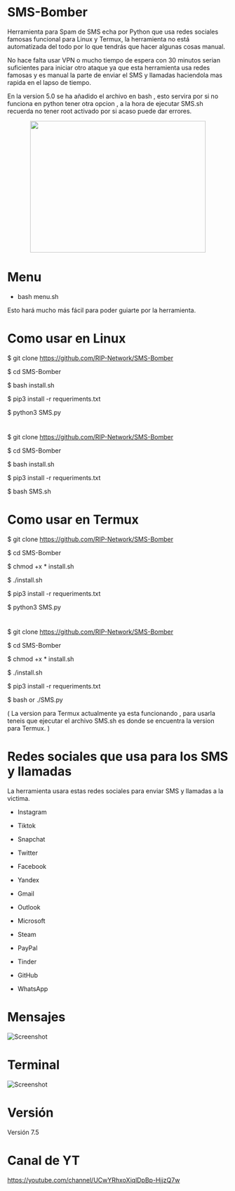 # SMS-Bomber
Herramienta para Spam de SMS echa por Python que usa redes sociales famosas funcional para Linux y Termux, la herramienta no está automatizada del todo por lo que tendrás que hacer algunas cosas manual.

No hace falta usar VPN o mucho tiempo de espera con 30 minutos serian suficientes para iniciar otro ataque ya que esta herramienta usa redes famosas y es manual la parte de enviar el SMS y llamadas haciendola mas rapida en el lapso de tiempo.

En la version 5.0 se ha añadido el archivo en bash , esto servira por si no funciona en python tener otra opcion , a la hora de ejecutar SMS.sh recuerda no tener root activado por si acaso puede dar errores.


<p align="center"> <img width="400" height="300" src="https://github.com/RIP-Network/SMS-Bomber/blob/main/calavera.gif"> </p>

# Menu 

* bash menu.sh

Esto hará mucho más fácil para poder guiarte por la herramienta.

# Como usar en Linux 

$ git clone https://github.com/RIP-Network/SMS-Bomber

$ cd SMS-Bomber

$ bash install.sh

$ pip3 install -r requeriments.txt

$ python3 SMS.py

#

$ git clone https://github.com/RIP-Network/SMS-Bomber

$ cd SMS-Bomber

$ bash install.sh

$ pip3 install -r requeriments.txt

$ bash SMS.sh

# Como usar en Termux

$ git clone https://github.com/RIP-Network/SMS-Bomber

$ cd SMS-Bomber

$ chmod +x * install.sh

$ ./install.sh

$ pip3 install -r requeriments.txt

$ python3 SMS.py

#

$ git clone https://github.com/RIP-Network/SMS-Bomber

$ cd SMS-Bomber

$ chmod +x * install.sh

$ ./install.sh

$ pip3 install -r requeriments.txt

$ bash or ./SMS.py

( La version para Termux actualmente ya esta funcionando , para usarla teneis que ejecutar el archivo SMS.sh es donde se encuentra la version para Termux. )

# Redes sociales que usa para los SMS y llamadas

La herramienta usara estas redes sociales para enviar SMS y llamadas a la victima. 

* Instagram

* Tiktok

* Snapchat

* Twitter

* Facebook 

* Yandex

* Gmail

* Outlook 

* Microsoft 

* Steam

* PayPal

* Tinder

* GitHub 

* WhatsApp 

# Mensajes 

![Screenshot](mensajes.png)

# Terminal

![Screenshot](terminal.png)

# Versión

Versión 7.5

# Canal de YT

https://youtube.com/channel/UCwYRhxoXiqlDpBp-HjjzQ7w
